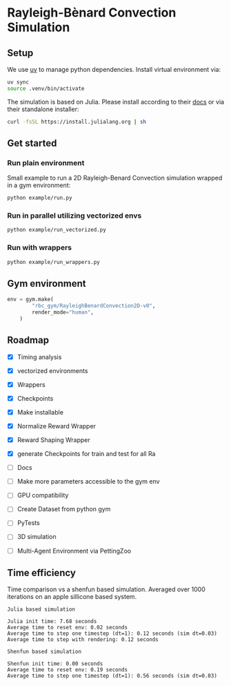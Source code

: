 # Rayleigh-Bènard Convection Simulation

## Setup
We use [uv](https://docs.astral.sh/uv/) to manage python dependencies. Install virtual environment via:
```bash
uv sync
source .venv/bin/activate
```

The simulation is based on Julia. Please install according to their [docs](https://julialang.org/install/) or via their standalone installer:
```bash
curl -fsSL https://install.julialang.org | sh
```

## Get started
### Run plain environment
Small example to run a 2D Rayleigh-Benard Convection simulation wrapped in a gym environment:
```bash
python example/run.py
```
### Run in parallel utilizing vectorized envs
```bash
python example/run_vectorized.py
```
### Run with wrappers
```bash
python example/run_wrappers.py
```

## Gym environment
```python
env = gym.make(
        "rbc_gym/RayleighBenardConvection2D-v0",
        render_mode="human",
    )
```

## Roadmap
- [x] Timing analysis
- [x] vectorized environments
- [x] Wrappers
- [x] Checkpoints
- [x] Make installable
- [x] Normalize Reward Wrapper
- [x] Reward Shaping Wrapper
- [x] generate Checkpoints for train and test for all Ra

- [ ] Docs
- [ ] Make more parameters accessible to the gym env
- [ ] GPU compatibility
- [ ] Create Dataset from python gym
- [ ] PyTests
- [ ] 3D simulation
- [ ] Multi-Agent Environment via PettingZoo

## Time efficiency
Time comparison vs a shenfun based simulation. Averaged over 1000 iterations on an apple sillicone based system.
```text
Julia based simulation

Julia init time: 7.68 seconds
Average time to reset env: 0.02 seconds
Average time to step one timestep (dt=1): 0.12 seconds (sim dt=0.03)
Average time to step with rendering: 0.12 seconds
```

```text
Shenfun based simulation

Shenfun init time: 0.00 seconds
Average time to reset env: 0.19 seconds
Average time to step one timestep (dt=1): 0.56 seconds (sim dt=0.03)
```